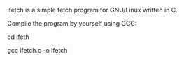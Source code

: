 ifetch is a simple fetch program for GNU/Linux written in C.


Compile the program by yourself using GCC:

cd ifeth

gcc ifetch.c -o ifetch
